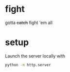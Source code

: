 # fight
gotta ~~catch~~ fight 'em all

# setup

Launch the server locally with
```bash
python -m http.server
```
